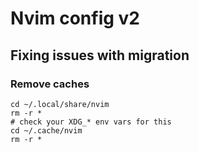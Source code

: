 # Nvim config v2

## Fixing issues with migration

### Remove caches

```
cd ~/.local/share/nvim
rm -r *
# check your XDG_* env vars for this
cd ~/.cache/nvim
rm -r *
```
